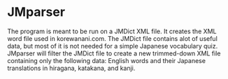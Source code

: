 # JMparser
The program is meant to be run on a JMDict XML file. It creates the XML word file used in korewanani.com. The JMDict file contains alot of useful data, but most of it is not needed for a simple Japanese vocabulary quiz. JMparser will filter the JMDict file to create a new trimmed-down XML file containing only the following data: English words and their Japanese translations in hiragana, katakana, and kanji.
